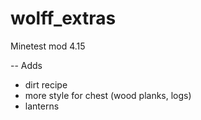 wolff_extras
=================
Minetest mod 4.15

-- Adds
* dirt recipe
* more style for chest (wood planks, logs)
* lanterns 
